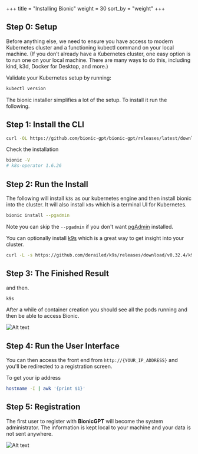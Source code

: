 +++
title = "Installing Bionic"
weight = 30
sort_by = "weight"
+++

## Step 0: Setup

Before anything else, we need to ensure you have access to modern Kubernetes cluster and a functioning kubectl command on your local machine. (If you don’t already have a Kubernetes cluster, one easy option is to run one on your local machine. There are many ways to do this, including kind, k3d, Docker for Desktop, and more.)

Validate your Kubernetes setup by running:

```sh
kubectl version
```
The bionic installer simplifies a lot of the setup. To install it run the following.

## Step 1: Install the CLI

```sh
curl -OL https://github.com/bionic-gpt/bionic-gpt/releases/latest/download/bionic-cli-linux && chmod +x ./bionic-cli-linux && sudo mv ./bionic-cli-linux /usr/local/bin/bionic
```

Check the installation

```sh
bionic -V
# k8s-operator 1.6.26
```

## Step 2: Run the Install

The following will install `k3s` as our kubernetes engine and then install bionic into the cluster. It will also install `k9s` which is a terminal UI for Kubernetes.

```sh
bionic install --pgadmin
```

Note you can skip the `--pgadmin` if you don't want [pgAdmin](https://www.pgadmin.org/) installed.

You can optionally install [k9s](https://k9scli.io/) which is a great way to get insight into your cluster.

```sh
curl -L -s https://github.com/derailed/k9s/releases/download/v0.32.4/k9s_Linux_amd64.tar.gz | tar xvz -C /tmp && sudo mv /tmp/k9s /usr/local/bin && rm -rf k9s_Linux_amd64.tar.gz
```

## Step 3: The Finished Result

and then.

```sh
k9s
```

After a while of container creation you should see all the pods running and then be able to access Bionic.


![Alt text](../bionic-startup-k9s.png "Bionic K9s")

## Step 4: Run the User Interface

You can then access the front end from `http://{YOUR_IP_ADDRESS}` and you'll be redirected to a registration screen.

To get your ip address

```sh
hostname -I | awk '{print $1}'
```

## Step 5: Registration

The first user to register with **BionicGPT** will become the system administrator. The information is kept local to your machine and your data is not sent anywhere.

![Alt text](../initial-screen.png "Start Screen")
